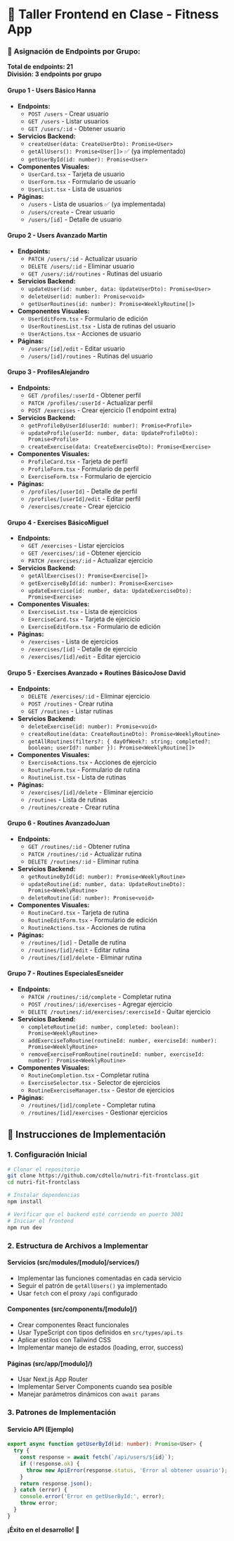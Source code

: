 # 🎯 Taller Frontend en Clase - Fitness App

### 🎯 **Asignación de Endpoints por Grupo:**

**Total de endpoints: 21**  
**División: 3 endpoints por grupo**

#### **Grupo 1 - Users Básico** Hanna
- **Endpoints:**
  - `POST /users` - Crear usuario
  - `GET /users` - Listar usuarios  
  - `GET /users/:id` - Obtener usuario
- **Servicios Backend:**
  - `createUser(data: CreateUserDto): Promise<User>`
  - `getAllUsers(): Promise<User[]>` ✅ (ya implementado)
  - `getUserById(id: number): Promise<User>`
- **Componentes Visuales:**
  - `UserCard.tsx` - Tarjeta de usuario
  - `UserForm.tsx` - Formulario de usuario
  - `UserList.tsx` - Lista de usuarios
- **Páginas:**
  - `/users` - Lista de usuarios ✅ (ya implementada)
  - `/users/create` - Crear usuario
  - `/users/[id]` - Detalle de usuario

#### **Grupo 2 - Users Avanzado** Martin
- **Endpoints:**
  - `PATCH /users/:id` - Actualizar usuario
  - `DELETE /users/:id` - Eliminar usuario
  - `GET /users/:id/routines` - Rutinas del usuario
- **Servicios Backend:**
  - `updateUser(id: number, data: UpdateUserDto): Promise<User>`
  - `deleteUser(id: number): Promise<void>`
  - `getUserRoutines(id: number): Promise<WeeklyRoutine[]>`
- **Componentes Visuales:**
  - `UserEditForm.tsx` - Formulario de edición
  - `UserRoutinesList.tsx` - Lista de rutinas del usuario
  - `UserActions.tsx` - Acciones de usuario
- **Páginas:**
  - `/users/[id]/edit` - Editar usuario
  - `/users/[id]/routines` - Rutinas del usuario

#### **Grupo 3 - Profiles**Alejandro
- **Endpoints:**
  - `GET /profiles/:userId` - Obtener perfil
  - `PATCH /profiles/:userId` - Actualizar perfil
  - `POST /exercises` - Crear ejercicio (1 endpoint extra)
- **Servicios Backend:**
  - `getProfileByUserId(userId: number): Promise<Profile>`
  - `updateProfile(userId: number, data: UpdateProfileDto): Promise<Profile>`
  - `createExercise(data: CreateExerciseDto): Promise<Exercise>`
- **Componentes Visuales:**
  - `ProfileCard.tsx` - Tarjeta de perfil
  - `ProfileForm.tsx` - Formulario de perfil
  - `ExerciseForm.tsx` - Formulario de ejercicio
- **Páginas:**
  - `/profiles/[userId]` - Detalle de perfil
  - `/profiles/[userId]/edit` - Editar perfil
  - `/exercises/create` - Crear ejercicio

#### **Grupo 4 - Exercises Básico**Miguel
- **Endpoints:**
  - `GET /exercises` - Listar ejercicios
  - `GET /exercises/:id` - Obtener ejercicio
  - `PATCH /exercises/:id` - Actualizar ejercicio
- **Servicios Backend:**
  - `getAllExercises(): Promise<Exercise[]>`
  - `getExerciseById(id: number): Promise<Exercise>`
  - `updateExercise(id: number, data: UpdateExerciseDto): Promise<Exercise>`
- **Componentes Visuales:**
  - `ExerciseList.tsx` - Lista de ejercicios
  - `ExerciseCard.tsx` - Tarjeta de ejercicio
  - `ExerciseEditForm.tsx` - Formulario de edición
- **Páginas:**
  - `/exercises` - Lista de ejercicios
  - `/exercises/[id]` - Detalle de ejercicio
  - `/exercises/[id]/edit` - Editar ejercicio

#### **Grupo 5 - Exercises Avanzado + Routines Básico**Jose David
- **Endpoints:**
  - `DELETE /exercises/:id` - Eliminar ejercicio
  - `POST /routines` - Crear rutina
  - `GET /routines` - Listar rutinas
- **Servicios Backend:**
  - `deleteExercise(id: number): Promise<void>`
  - `createRoutine(data: CreateRoutineDto): Promise<WeeklyRoutine>`
  - `getAllRoutines(filters?: { dayOfWeek?: string; completed?: boolean; userId?: number }): Promise<WeeklyRoutine[]>`
- **Componentes Visuales:**
  - `ExerciseActions.tsx` - Acciones de ejercicio
  - `RoutineForm.tsx` - Formulario de rutina
  - `RoutineList.tsx` - Lista de rutinas
- **Páginas:**
  - `/exercises/[id]/delete` - Eliminar ejercicio
  - `/routines` - Lista de rutinas
  - `/routines/create` - Crear rutina

#### **Grupo 6 - Routines Avanzado**Juan
- **Endpoints:**
  - `GET /routines/:id` - Obtener rutina
  - `PATCH /routines/:id` - Actualizar rutina
  - `DELETE /routines/:id` - Eliminar rutina
- **Servicios Backend:**
  - `getRoutineById(id: number): Promise<WeeklyRoutine>`
  - `updateRoutine(id: number, data: UpdateRoutineDto): Promise<WeeklyRoutine>`
  - `deleteRoutine(id: number): Promise<void>`
- **Componentes Visuales:**
  - `RoutineCard.tsx` - Tarjeta de rutina
  - `RoutineEditForm.tsx` - Formulario de edición
  - `RoutineActions.tsx` - Acciones de rutina
- **Páginas:**
  - `/routines/[id]` - Detalle de rutina
  - `/routines/[id]/edit` - Editar rutina
  - `/routines/[id]/delete` - Eliminar rutina

#### **Grupo 7 - Routines Especiales**Esneider
- **Endpoints:**
  - `PATCH /routines/:id/complete` - Completar rutina
  - `POST /routines/:id/exercises` - Agregar ejercicio
  - `DELETE /routines/:id/exercises/:exerciseId` - Quitar ejercicio
- **Servicios Backend:**
  - `completeRoutine(id: number, completed: boolean): Promise<WeeklyRoutine>`
  - `addExerciseToRoutine(routineId: number, exerciseId: number): Promise<WeeklyRoutine>`
  - `removeExerciseFromRoutine(routineId: number, exerciseId: number): Promise<WeeklyRoutine>`
- **Componentes Visuales:**
  - `RoutineCompletion.tsx` - Completar rutina
  - `ExerciseSelector.tsx` - Selector de ejercicios
  - `RoutineExerciseManager.tsx` - Gestor de ejercicios
- **Páginas:**
  - `/routines/[id]/complete` - Completar rutina
  - `/routines/[id]/exercises` - Gestionar ejercicios

## 🚀 Instrucciones de Implementación

### 1. **Configuración Inicial**
```bash
# Clonar el repositorio
git clone https://github.com/cdtello/nutri-fit-frontclass.git
cd nutri-fit-frontclass

# Instalar dependencias
npm install

# Verificar que el backend esté corriendo en puerto 3001
# Iniciar el frontend
npm run dev
```

### 2. **Estructura de Archivos a Implementar**

#### **Servicios (src/modules/[modulo]/services/)**
- Implementar las funciones comentadas en cada servicio
- Seguir el patrón de `getAllUsers()` ya implementado
- Usar `fetch` con el proxy `/api` configurado

#### **Componentes (src/components/[modulo]/)**
- Crear componentes React funcionales
- Usar TypeScript con tipos definidos en `src/types/api.ts`
- Aplicar estilos con Tailwind CSS
- Implementar manejo de estados (loading, error, success)

#### **Páginas (src/app/[modulo]/)**
- Usar Next.js App Router
- Implementar Server Components cuando sea posible
- Manejar parámetros dinámicos con `await params`

### 3. **Patrones de Implementación**

#### **Servicio API (Ejemplo)**
```typescript
export async function getUserById(id: number): Promise<User> {
  try {
    const response = await fetch(`/api/users/${id}`);
    if (!response.ok) {
      throw new ApiError(response.status, 'Error al obtener usuario');
    }
    return response.json();
  } catch (error) {
    console.error('Error en getUserById:', error);
    throw error;
  }
}
```



**¡Éxito en el desarrollo! 🚀**
